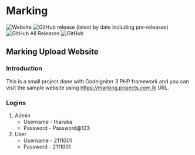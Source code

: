 # Marking
<img alt="Website" src="https://img.shields.io/website?down_color=red&down_message=Offline&label=marking.projects.com.lk&up_message=Online&url=https://marking.projects.com.lk"> <img alt="GitHub release (latest by date including pre-releases)" src="https://img.shields.io/github/v/release/TharukaMannapperuma/marking?include_prereleases"> <img alt="GitHub All Releases" src="https://img.shields.io/github/downloads/TharukaMannapperuma/marking/total?color=green"> <img alt="GitHub" src="https://img.shields.io/github/license/TharukaMannapperuma/marking">

## Marking Upload Website

### Introduction
This is a small project done with Codeigniter 3 PHP framework and you can visit the sample website using https://marking.projects.com.lk URL.

### Logins
1. Admin
   - Username - tharuka
   - Password - Password@123
2. User
   - Username - 2111001
   - Password - 2111001
